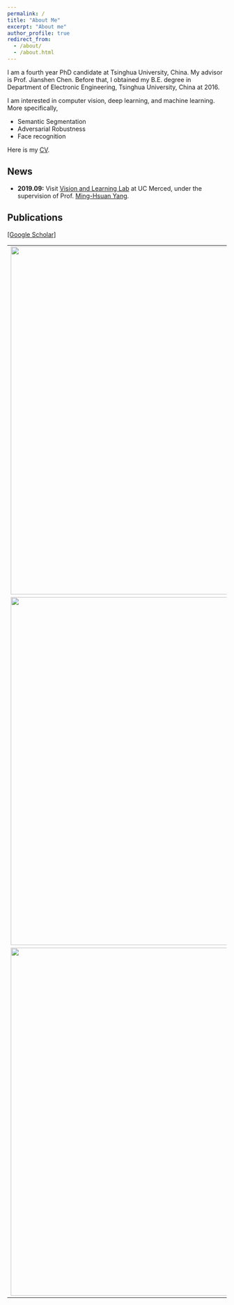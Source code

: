```yaml
---
permalink: /
title: "About Me"
excerpt: "About me"
author_profile: true
redirect_from: 
  - /about/
  - /about.html
---
```


I am a fourth year PhD candidate at Tsinghua University, China. My advisor is Prof. Jianshen Chen. Before that, I obtained my B.E. degree in Department of Electronic Engineering, Tsinghua University, China at 2016.

I am interested in computer vision, deep learning, and machine learning. More specifically,
- Semantic Segmentation
- Adversarial Robustness
- Face recognition

Here is my [CV](http://WeitaoVan.github.io/files/cv-weitao_wan.pdf).

## News

- **2019.09:**  Visit [Vision and Learning Lab](http://vllab.ucmerced.edu/) at UC Merced, under the supervision of Prof. [Ming-Hsuan Yang](https://faculty.ucmerced.edu/mhyang/). 

## Publications

[\[Google Scholar\]](https://scholar.google.com/citations?user=xIdF_oMAAAAJ&hl=eng)

<table style="border: none; border-collapse: collapse;" border="0"> 

<tr style="border-collapse: separate; border-spacing:30em;">
<td style="border-collapse: collapse; border: none;">
<img src="http://WeitaoVan.github.io/images/saic.jpg" width="800"/>
</td>
<td style="border-collapse: collapse; border: none;">
Scale adaptive image cropping for UAV object detection. Neurocomputing, 2019.
<br>
<b>Jingkai Zhou</b>, Chi-Man Vong, Qiong Liu*, Zhenyu Wang. 
<br>
<img src="http://WeitaoVan.github.io/images/pdf_icon.png" width="20" height="20" hspace="5">
<span><a href="http://WeitaoVan.github.io/files/saic.pdf">paper</a></span>
<br>
<br>
</td>
</tr>

<tr style="border-collapse: separate; border-spacing:30em;">
<td style="border-collapse: collapse; border: none;">
<img src="http://thefoxofsky.github.io/images/dataset.jpg" width="800"/>
</td>
<td style="border-collapse: collapse; border: none;">
Benchmarking a large-scale FIR dataset for on-road pedestrian detection. Infrared Physics & Technology, 2019.
<br>
Zhewei Xu, Jiajun Zhuang, Qiong Liu*, <b>Jingkai Zhou</b>, Shaowu Peng. 
<br>
<img src="http://WeitaoVan.github.io/images/pdf_icon.png" width="20" height="20" hspace="5">
<span><a href="http://WeitaoVan.github.io/files/dataset.pdf">paper</a></span>
<br>
<br>
</td>
</tr>

<tr style="border-collapse: separate; border-spacing:30em;">
<td style="border-collapse: collapse; border: none;">
<img src="http://WeitaoVan.github.io/images/mil.jpg" width="800"/>
</td>
<td style="border-collapse: collapse; border: none;">
Object tracking via Online Multiple Instance Learning with reliable components. Computer Vision and Image Understanding, 2018
<br>
Feng Wu, Shaowu Peng, <b>Jingkai Zhou</b>, Qiong Liu*, Xiaojia Xie. 
<br>
<img src="http://WeitaoVan.github.io/images/pdf_icon.png" width="20" height="20" hspace="5">
<span><a href="http://WeitaoVan.github.io/files/mil.pdf">paper</a></span>
<br>
<br>
</td>
</tr>

</table>
